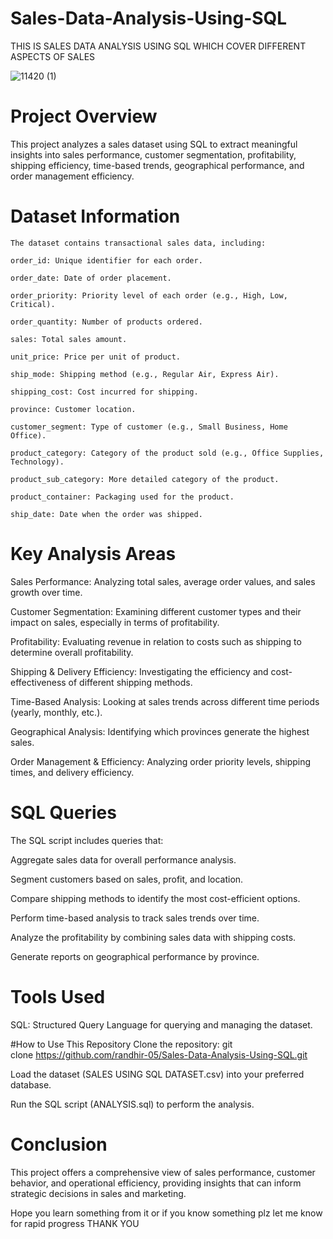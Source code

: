 # Sales-Data-Analysis-Using-SQL
THIS IS SALES DATA ANALYSIS USING SQL WHICH COVER DIFFERENT ASPECTS OF SALES

![11420 (1)](https://github.com/user-attachments/assets/fe7c6444-6d2d-49d3-8cab-4f0dd5d84873)

# Project Overview

This project analyzes a sales dataset using SQL to extract meaningful insights into sales performance, customer segmentation, profitability, shipping efficiency, time-based trends, geographical performance, and order management efficiency.

# Dataset Information
    The dataset contains transactional sales data, including:
    
    order_id: Unique identifier for each order.
    
    order_date: Date of order placement.
    
    order_priority: Priority level of each order (e.g., High, Low, Critical).
    
    order_quantity: Number of products ordered.
    
    sales: Total sales amount.
    
    unit_price: Price per unit of product.
    
    ship_mode: Shipping method (e.g., Regular Air, Express Air).
    
    shipping_cost: Cost incurred for shipping.
    
    province: Customer location.
    
    customer_segment: Type of customer (e.g., Small Business, Home Office).

    product_category: Category of the product sold (e.g., Office Supplies, Technology).
    
    product_sub_category: More detailed category of the product.
    
    product_container: Packaging used for the product.
    
    ship_date: Date when the order was shipped.

# Key Analysis Areas


Sales Performance: Analyzing total sales, average order values, and sales growth over time.

Customer Segmentation: Examining different customer types and their impact on sales, especially in terms of profitability.

Profitability: Evaluating revenue in relation to costs such as shipping to determine overall profitability.

Shipping & Delivery Efficiency: Investigating the efficiency and cost-effectiveness of different shipping methods.

Time-Based Analysis: Looking at sales trends across different time periods (yearly, monthly, etc.).

Geographical Analysis: Identifying which provinces generate the highest sales.

Order Management & Efficiency: Analyzing order priority levels, shipping times, and delivery efficiency.

# SQL Queries

The SQL script includes queries that:

Aggregate sales data for overall performance analysis.

Segment customers based on sales, profit, and location.

Compare shipping methods to identify the most cost-efficient options.

Perform time-based analysis to track sales trends over time.

Analyze the profitability by combining sales data with shipping costs.

Generate reports on geographical performance by province.


# Tools Used

SQL: Structured Query Language for querying and managing the dataset.

#How to Use This Repository
Clone the repository:
git clone https://github.com/randhir-05/Sales-Data-Analysis-Using-SQL.git

Load the dataset (SALES USING SQL DATASET.csv) into your preferred database.

Run the SQL script (ANALYSIS.sql) to perform the analysis.

# Conclusion

This project offers a comprehensive view of sales performance, customer behavior, and operational efficiency, providing insights that can inform strategic decisions in sales and marketing.

Hope you learn something from it or if you know something plz let me know for rapid progress THANK YOU
